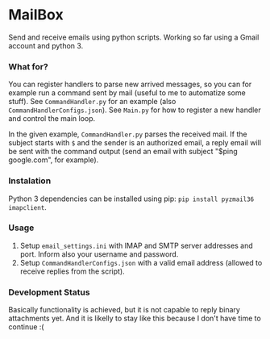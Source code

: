 # MailBox

Send and receive emails using python scripts. Working so far using a Gmail account and python 3.

### What for? 
You can register handlers to parse new arrived messages, so you can for example run a command sent by mail (useful to me to automatize some stuff).
See `CommandHandler.py` for an example (also `CommandHandlerConfigs.json`).
See `Main.py` for how to register a new handler and control the main loop.

In the given example, `CommandHandler.py` parses the received mail. If the subject starts with `$` and the sender is an authorized email, a reply email will be sent with the command output (send an email with subject "$ping google.com", for example).

### Instalation
Python 3 dependencies can be installed using pip: `pip install pyzmail36 imapclient`.


### Usage
1. Setup `email_settings.ini` with IMAP and SMTP server addresses and port. Inform also your username and password.
2. Setup `CommandHandlerConfigs.json` with a valid email address (allowed to receive replies from the script).

### Development Status
Basically functionality is achieved, but it is not capable to reply binary attachments yet.
And it is likelly to stay like this because I don't have time to continue :(

